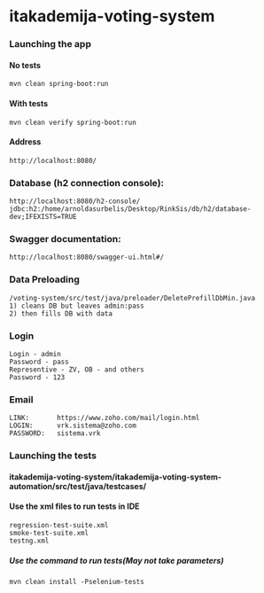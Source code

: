# itakademija-voting-system

### Launching the app

#### No tests
	mvn clean spring-boot:run
#### With tests
	mvn clean verify spring-boot:run
#### Address
	http://localhost:8080/
### Database (h2 connection console):
	http://localhost:8080/h2-console/
	jdbc:h2:/home/arnoldasurbelis/Desktop/RinkSis/db/h2/database-dev;IFEXISTS=TRUE
### Swagger documentation:
	http://localhost:8080/swagger-ui.html#/
### Data Preloading
	/voting-system/src/test/java/preloader/DeletePrefillDbMin.java
	1) cleans DB but leaves admin:pass
	2) then fills DB with data
### Login
	Login - admin
	Password - pass
	Representive - ZV, OB - and others
	Password - 123
### Email
	LINK:		https://www.zoho.com/mail/login.html
	LOGIN:		vrk.sistema@zoho.com
	PASSWORD:	sistema.vrk
	
### Launching the tests

#### itakademija-voting-system/itakademija-voting-system-automation/src/test/java/testcases/

#### Use the xml files to run tests in IDE
	regression-test-suite.xml
	smoke-test-suite.xml
	testng.xml
	
##### Use the command to run tests(May not take parameters)
	mvn clean install -Pselenium-tests

